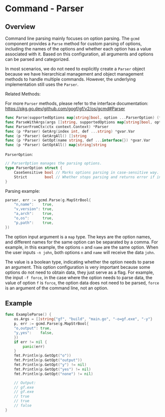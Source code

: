 # Command - Parser

## Overview

Command line parsing mainly focuses on option parsing. The `gcmd` component provides a `Parse` method for custom parsing of options, including the names of the options and whether each option has a value associated with it. Based on this configuration, all arguments and options can be parsed and categorized.

In most scenarios, we do not need to explicitly create a `Parser` object because we have hierarchical management and object management methods to handle multiple commands. However, the underlying implementation still uses the `Parser`.

Related Methods:

For more `Parser` methods, please refer to the interface documentation: <https://pkg.go.dev/github.com/gogf/gf/v2/os/gcmd#Parser>

```go
func Parse(supportedOptions map[string]bool, option ...ParserOption) (*Parser, error)
func ParseWithArgs(args []string, supportedOptions map[string]bool, option ...ParserOption) (*Parser, error)
func ParserFromCtx(ctx context.Context) *Parser
func (p *Parser) GetArg(index int, def ...string) *gvar.Var
func (p *Parser) GetArgAll() []string
func (p *Parser) GetOpt(name string, def ...interface{}) *gvar.Var
func (p *Parser) GetOptAll() map[string]string
```

`ParserOption`:

```go
// ParserOption manages the parsing options.
type ParserOption struct {
    CaseSensitive bool // Marks options parsing in case-sensitive way.
    Strict        bool // Whether stops parsing and returns error if invalid option passed.
}
```

Parsing example:

```go
parser, err := gcmd.Parse(g.MapStrBool{
    "n,name":    true,
    "v,version": true,
    "a,arch":    true,
    "o,os":      true,
    "p,path":    true,
})
```

The option input argument is a `map` type. The keys are the option names, and different names for the same option can be separated by a comma. For example, in this example, the options `n` and `name` are the same option. When the user inputs `-n john`, both options `n` and `name` will receive the data `john`.

The value is a boolean type, indicating whether the option needs to parse an argument. This option configuration is very important because some options do not need to obtain data, they just serve as a flag. For example, the input `-f force`, in the case where the option needs to parse data, the value of option `f` is `force`, the option data does not need to be parsed, `force` is an argument of the command line, not an option.

## Example

```go
func ExampleParse() {
    os.Args = []string{"gf", "build", "main.go", "-o=gf.exe", "-y"}
    p, err := gcmd.Parse(g.MapStrBool{
    "o,output": true,
    "y,yes":    false,
    })
    if err != nil {
        panic(err)
    }
    fmt.Println(p.GetOpt("o"))
    fmt.Println(p.GetOpt("output"))
    fmt.Println(p.GetOpt("y") != nil)
    fmt.Println(p.GetOpt("yes") != nil)
    fmt.Println(p.GetOpt("none") != nil)

    // Output:
    // gf.exe
    // gf.exe
    // true
    // true
    // false
}
```
